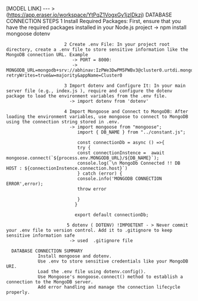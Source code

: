 [MODEL LINK]  --- > (https://app.eraser.io/workspace/YtPqZ1VogxGy1jzIDkzj)
        DATABASE CONNECTION 
                      STEPS 
                          1 Install Required Packages: First, ensure that you have the required packages installed in your Node.js project
                             -> npm install mongoose dotenv
                             
                          2 Create .env File: In your project root directory, create a .env file to store sensitive information like the MongoDB connection URL. Example
                             -> PORT = 8000:
                             -> MONGODB_URL=mongodb+srv://abhinav:IzPWe3DwPM5PWBv3@cluster0.urtdi.mongodb.net/?retryWrites=true&w=majority&appName=Cluster0
                             
                          3 Import dotenv and Configure It: In your main server file (e.g., index.js ), require and configure the dotenv package to load the environment variables from the .env file.
                            -> import dotenv from 'dotenv'

                          4 Import Mongoose and Connect to MongoDB: After loading the environment variables, use mongoose to connect to MongoDB using the connection string stored in .env.
                            -> import mongoose from "mongoose";
                               import { DB_NAME } from "../constant.js";

                               const connectionDb = async () =>{
                               try {
                               const connectionInstence =  await mongoose.connect(`${process.env.MONGODB_URL}/${DB_NAME}`);
                               console.log(`\n MongoDb Connected !! DB HOST : ${connectionInstence.connection.host}`)
                               } catch (error) {
                               console.info('MONGODB CONNECTION ERROR',error);
                               throw error
        
                               }
                              }

                              export default connectionDb;

                           5 dotenv ( DOTENV) !IMPOETENT - > Never commit your .env file to version control. Add it to .gitignore to keep sensitive information safe
                            -> used  .gitignore file 
       
      DATABASE CONNECTION SUMMARY
                Install mongoose and dotenv.
                Use .env to store sensitive credentials like your MongoDB URI.
                Load the .env file using dotenv.config().
                Use Mongoose's mongoose.connect() method to establish a connection to the MongoDB server.
                Add error handling and manage the connection lifecycle properly.

